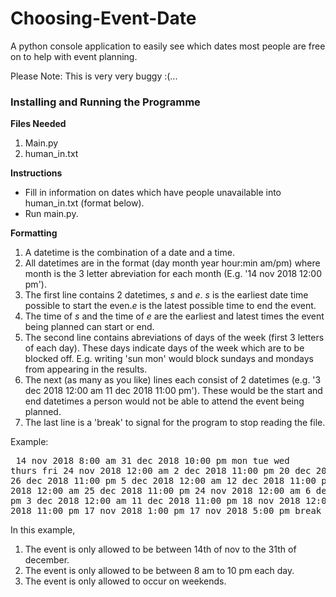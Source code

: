 # Choosing-Event-Date
A python console application to easily see which dates most people are free on to help with event planning.

Please Note: This is very very buggy :(...

### Installing and Running the Programme
**Files Needed**
1. Main.py
2. human_in.txt

**Instructions**
+ Fill in information on dates which have people unavailable into human_in.txt (format below).
+ Run main.py.

**Formatting**
1. A datetime is the combination of a date and a time.
2. All datetimes are in the format (day month year hour:min am/pm) where month is the 3 letter abreviation for each month (E.g. '14 nov 2018 12:00 pm').
3. The first line contains 2 datetimes, *s* and *e*. *s* is the earliest date time possible to start the even.*e* is the latest possible time to end the event. 
4. The time of *s* and the time of *e* are the earliest and latest times the event being planned can start or end.
4. The second line contains abreviations of days of the week (first 3 letters of each day). These days indicate days of the week which are to be blocked off. E.g. writing 'sun mon' would block sundays and mondays from appearing in the results.
5. The next (as many as you like) lines each consist of 2 datetimes (e.g. '3 dec 2018 12:00 am 11 dec 2018 11:00 pm'). These would be the start and end datetimes a person would not be able to attend the event being planned.
6. The last line is a 'break' to signal for the program to stop reading the file.

Example:<pre>
14 nov 2018 8:00 am 31 dec 2018 10:00 pm
mon tue wed thurs fri
24 nov 2018 12:00 am 2 dec 2018 11:00 pm
20 dec 2018 12:00 am 26 dec 2018 11:00 pm
5 dec 2018 12:00 am 12 dec 2018 11:00 pm
10 dec 2018 12:00 am 25 dec 2018 11:00 pm
24 nov 2018 12:00 am 6 dec 2018 11:00 pm
3 dec 2018 12:00 am 11 dec 2018 11:00 pm
18 nov 2018 12:00 am 18 nov 2018 11:00 pm
17 nov 2018 1:00 pm 17 nov 2018 5:00 pm
break
</pre>

In this example, 
1. The event is only allowed to be between 14th of nov to the 31th of december. 
2. The event is only allowed to be between 8 am to 10 pm each day.
3. The event is only allowed to occur on weekends.


